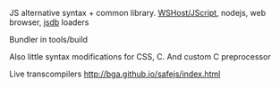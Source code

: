 JS alternative syntax + common library. [WSHost/JScript](https://en.wikipedia.org/wiki/JScript), nodejs, web browser, [jsdb](http://www.jsdb.org/index.html) loaders

Bundler in tools/build

Also little syntax modifications for CSS, C. And custom C preprocessor 


Live transcompilers http://bga.github.io/safejs/index.html

